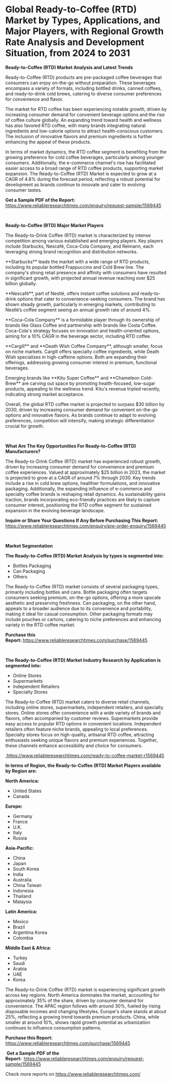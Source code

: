 <p><h1>Global Ready-to-Coffee (RTD) Market by Types, Applications, and Major Players, with Regional Growth Rate Analysis and Development Situation, from 2024 to 2031</h1></p><p><strong>Ready-to-Coffee (RTD) Market Analysis and Latest Trends</strong></p>
<p><p>Ready-to-Coffee (RTD) products are pre-packaged coffee beverages that consumers can enjoy on-the-go without preparation. These beverages encompass a variety of formats, including bottled drinks, canned coffees, and ready-to-drink cold brews, catering to diverse consumer preferences for convenience and flavor.</p><p>The market for RTD coffee has been experiencing notable growth, driven by increasing consumer demand for convenient beverage options and the rise of coffee culture globally. An expanding trend toward health and wellness has also favored RTD coffee, with many brands integrating natural ingredients and low-calorie options to attract health-conscious customers. The inclusion of innovative flavors and premium ingredients is further enhancing the appeal of these products.</p><p>In terms of market dynamics, the RTD coffee segment is benefiting from the growing preference for cold coffee beverages, particularly among younger consumers. Additionally, the e-commerce channel's rise has facilitated easier access to a broad range of RTD coffee products, supporting market expansion. The Ready-to-Coffee (RTD) Market is expected to grow at a CAGR of 4.8% during the forecast period, reflecting a robust potential for development as brands continue to innovate and cater to evolving consumer tastes.</p></p>
<p><strong>Get a Sample PDF of the Report:&nbsp;</strong> <a href="https://www.reliableresearchtimes.com/enquiry/request-sample/1569445?utm_campaign=1933&utm_medium=2&utm_source=Github&utm_content=ia&utm_term=29122024&utm_id=ready-to-coffee-rtd">https://www.reliableresearchtimes.com/enquiry/request-sample/1569445</a></p>
<p>&nbsp;</p>
<p><strong>Ready-to-Coffee (RTD) Major Market Players</strong></p>
<p><p>The Ready-to-Drink Coffee (RTD) market is characterized by intense competition among various established and emerging players. Key players include Starbucks, Nescafé, Coca-Cola Company, and Reimann, each leveraging strong brand recognition and distribution networks. </p><p>**Starbucks** leads the market with a wide range of RTD products, including its popular bottled Frappuccino and Cold Brew line. The company's strong retail presence and affinity with consumers have resulted in significant growth, with projected annual revenue reaching over $25 billion globally.</p><p>**Nescafé**, part of Nestlé, offers instant coffee solutions and ready-to-drink options that cater to convenience-seeking consumers. The brand has shown steady growth, particularly in emerging markets, contributing to Nestlé’s coffee segment seeing an annual growth rate of around 4%.</p><p>**Coca-Cola Company** is a formidable player through its ownership of brands like Glass Coffee and partnership with brands like Costa Coffee. Coca-Cola's strategy focuses on innovation and health-oriented options, aiming for a 10% CAGR in the beverage sector, including RTD coffee.</p><p>**Cargill** and **Death Wish Coffee Company**, although smaller, focus on niche markets. Cargill offers specialty coffee ingredients, while Death Wish specializes in high-caffeine options. Both are expanding their offerings, addressing growing consumer interest in premium, functional beverages.</p><p>Emerging brands like **Kitu Super Coffee** and **Chameleon Cold-Brew** are carving out space by promoting health-focused, low-sugar products, appealing to the wellness trend. Kitu's revenue tripled recently, indicating strong market acceptance.</p><p>Overall, the global RTD coffee market is projected to surpass $30 billion by 2030, driven by increasing consumer demand for convenient on-the-go options and innovative flavors. As brands continue to adapt to evolving preferences, competition will intensify, making strategic differentiation crucial for growth.</p></p>
<p>&nbsp;</p>
<p><strong>What Are The Key Opportunities For Ready-to-Coffee (RTD) Manufacturers?</strong></p>
<p><p>The Ready-to-Drink Coffee (RTD) market has experienced robust growth, driven by increasing consumer demand for convenience and premium coffee experiences. Valued at approximately $25 billion in 2023, the market is projected to grow at a CAGR of around 7% through 2030. Key trends include a rise in cold brew options, healthier formulations, and innovative packaging. Additionally, the expanding influence of e-commerce and specialty coffee brands is reshaping retail dynamics. As sustainability gains traction, brands incorporating eco-friendly practices are likely to capture consumer interest, positioning the RTD coffee segment for sustained expansion in the evolving beverage landscape.</p></p>
<p><strong>Inquire or Share Your Questions If Any Before Purchasing This Report:</strong> <a href="https://www.reliableresearchtimes.com/enquiry/pre-order-enquiry/1569445?utm_campaign=1933&utm_medium=2&utm_source=Github&utm_content=ia&utm_term=29122024&utm_id=ready-to-coffee-rtd">https://www.reliableresearchtimes.com/enquiry/pre-order-enquiry/1569445</a></p>
<p>&nbsp;</p>
<p><strong>Market Segmentation</strong></p>
<p><strong>The Ready-to-Coffee (RTD) Market Analysis by types is segmented into:</strong></p>
<p><ul><li>Bottles Packaging</li><li>Can Packaging</li><li>Others</li></ul></p>
<p><p>The Ready-to-Coffee (RTD) market consists of several packaging types, primarily including bottles and cans. Bottle packaging often targets consumers seeking premium, on-the-go options, offering a more upscale aesthetic and preserving freshness. Can packaging, on the other hand, appeals to a broader audience due to its convenience and portability, making it ideal for casual consumption. Other packaging formats may include pouches or cartons, catering to niche preferences and enhancing variety in the RTD coffee market.</p></p>
<p><strong>Purchase this Report:&nbsp;</strong><a href="https://www.reliableresearchtimes.com/purchase/1569445?utm_campaign=1933&utm_medium=2&utm_source=Github&utm_content=ia&utm_term=29122024&utm_id=ready-to-coffee-rtd">https://www.reliableresearchtimes.com/purchase/1569445</a></p>
<p>&nbsp;</p>
<p><strong>The Ready-to-Coffee (RTD) Market Industry Research by Application is segmented into:</strong></p>
<p><ul><li>Online Stores</li><li>Supermarkets</li><li>Independent Retailers</li><li>Specialty Stores</li></ul></p>
<p><p>The Ready-to-Coffee (RTD) market caters to diverse retail channels, including online stores, supermarkets, independent retailers, and specialty stores. Online stores offer convenience with a wide variety of brands and flavors, often accompanied by customer reviews. Supermarkets provide easy access to popular RTD options in convenient locations. Independent retailers often feature niche brands, appealing to local preferences. Specialty stores focus on high-quality, artisanal RTD coffee, attracting enthusiasts seeking unique flavors and premium experiences. Together, these channels enhance accessibility and choice for consumers.</p></p>
<p><a href="https://www.reliableresearchtimes.com/ready-to-coffee-market-r1569445?utm_campaign=1933&utm_medium=2&utm_source=Github&utm_content=ia&utm_term=29122024&utm_id=ready-to-coffee-rtd">&nbsp;https://www.reliableresearchtimes.com/ready-to-coffee-market-r1569445</a></p>
<p><strong>In terms of Region, the Ready-to-Coffee (RTD) Market Players available by Region are:</strong></p>
<p>
    <p> <strong> North America: </strong>
        <ul>
            <li>United States</li>
            <li>Canada</li>
        </ul>
        </p> 
    <p> <strong> Europe: </strong>
        <ul>
            <li>Germany</li>
            <li>France</li>
            <li>U.K.</li>
            <li>Italy</li>
            <li>Russia</li>
        </ul>
        </p> 
    <p> <strong> Asia-Pacific: </strong>
        <ul>
            <li>China</li>
            <li>Japan</li>
            <li>South Korea</li>
            <li>India</li>
            <li>Australia</li>
            <li>China Taiwan</li>
            <li>Indonesia</li>
            <li>Thailand</li>
            <li>Malaysia</li>
        </ul>
        </p> 
    <p> <strong> Latin America: </strong>
        <ul>
            <li>Mexico</li>
            <li>Brazil</li>
            <li>Argentina Korea</li>
            <li>Colombia</li>
        </ul>
        </p> 
    <p> <strong> Middle East & Africa: </strong>
        <ul>
            <li>Turkey</li>
            <li>Saudi</li>
            <li>Arabia</li>
            <li>UAE</li>
            <li>Korea</li>
        </ul>
    </p>
    </p>
<p><p>The Ready-to-Drink Coffee (RTD) market is experiencing significant growth across key regions. North America dominates the market, accounting for approximately 35% of the share, driven by consumer demand for convenience. The APAC region follows with around 30%, fueled by rising disposable incomes and changing lifestyles. Europe's share stands at about 25%, reflecting a growing trend towards premium products. China, while smaller at around 10%, shows rapid growth potential as urbanization continues to influence consumption patterns.</p></p>
<p><strong>Purchase this Report: </strong><a href="https://www.reliableresearchtimes.com/purchase/1569445?utm_campaign=1933&utm_medium=2&utm_source=Github&utm_content=ia&utm_term=29122024&utm_id=ready-to-coffee-rtd">https://www.reliableresearchtimes.com/purchase/1569445</a></p>
<p>&nbsp;<strong>Get a Sample PDF of the Report:&nbsp;&nbsp;</strong><a href="https://www.reliableresearchtimes.com/enquiry/request-sample/1569445?utm_campaign=1933&utm_medium=2&utm_source=Github&utm_content=ia&utm_term=29122024&utm_id=ready-to-coffee-rtd">https://www.reliableresearchtimes.com/enquiry/request-sample/1569445</a></p>
<p><strong></strong></p>
<p>Check more reports on <a href="https://www.reliableresearchtimes.com/?utm_campaign=1933&utm_medium=2&utm_source=Github&utm_content=ia&utm_term=29122024&utm_id=ready-to-coffee-rtd">https://www.reliableresearchtimes.com/</a></p>